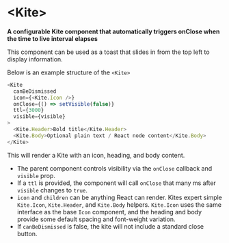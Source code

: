 # \<Kite\>

**A configurable Kite component that automatically triggers onClose when the time to live interval elapses**

This component can be used as a toast that slides in from the top left to display information.

Below is an example structure of the `<Kite>`

```js
<Kite
  canBeDismissed
  icon={<Kite.Icon />}
  onClose={() => setVisible(false)}
  ttl={3000}
  visible={visible}
>
  <Kite.Header>Bold title</Kite.Header>
  <Kite.Body>Optional plain text / React node content</Kite.Body>
</Kite>
```

This will render a Kite with an icon, heading, and body content.

- The parent component controls visibility via the `onClose` callback and `visible` prop.
- If a `ttl` is provided, the component will call `onClose` that many ms after `visible` changes to `true`.
- `icon` and `children` can be anything React can render. Kites expert simple `Kite.Icon`, `Kite.Header`, and `Kite.Body` helpers. `Kite.Icon` uses the same interface as the base `Icon` component, and the heading and body provide some default spacing and font-weight variation.
- If `canBeDismissed` is false, the kite will not include a standard close button.
